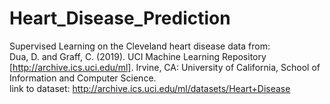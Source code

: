 # Heart_Disease_Prediction
Supervised Learning on the Cleveland heart disease data from:  
Dua, D. and Graff, C. (2019). UCI Machine Learning Repository [http://archive.ics.uci.edu/ml]. Irvine, CA: University of California, School of Information and Computer Science.  
link to dataset: http://archive.ics.uci.edu/ml/datasets/Heart+Disease
